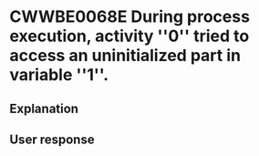 # CWWBE0068E During process execution, activity ''0'' tried to access an uninitialized part in variable ''1''.

## Explanation

## User response